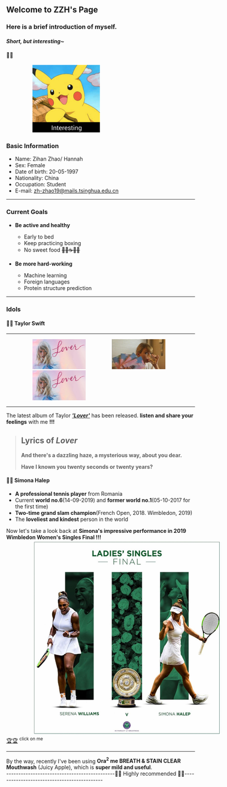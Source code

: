 ## Welcome to ZZH's Page

### Here is a brief introduction of myself.  
#### *Short, but interesting~*
#### 🌈🌈 

<img src="images/interesting.jpg" height="180" style="margin-left:5em">

### Basic Information
 * Name:  Zihan Zhao/ Hannah
 * Sex:  Female
 * Date of birth:  20-05-1997
 * Nationality:  China
 * Occupation:  Student
 * E-mail:  zh-zhao19@mails.tsinghua.edu.cn
 
---

### Current Goals
 * **Be active and healthy**
   * Early to bed
   * Keep practicing boxing 
   * No sweet food ~~🍬🍦☕️🍰🍹~~
   
 * **Be more hard-working**
   * Machine learning
   * Foreign languages
   * Protein structure prediction
   
---

### Idols
#### 🦋🦋 Taylor Swift
---

<img src="images/lover2.jpg" height="80" style="margin-left:5em"><img src="images/lover4.jpg" height="80" style="margin-left:5em"><img src="images/lover2.jpg" height="80" style="margin-left:5em">

---

The latest album of Taylor [***'Lover'***](https://music.163.com/#/album?id=80752440)  has been released. **listen and share your feelings** with me **!!!**

>Lyrics of ***Lover***   
>---  
>**And there's a dazzling haze, a mysterious way, about you dear.**  
>  
>**Have I known you twenty seconds or twenty years?**  


#### 🎾🎾 Simona Halep

 
 * **A professional tennis player** from Romania
 * Current **world no.6**(14-09-2019) and **former world no.1**(05-10-2017 for the first time)
 * **Two-time grand slam champion**(French Open, 2018. Wimbledon, 2019)
 * The **loveliest and kindest** person in the world
 


 
Now let's take a look back at **Simona's impressive performance in 2019 Wimbledon Women's Singles Final !!!**  
<img src="images/final.jpg" height="520" style="margin-left:5em">  [🏆🏆](https://www.iqiyi.com/v_19rs1nsfek.html#curid=3352211600_226792c87abe7d92eaf9d85a997c3fd8) <sup>click on me</sup>

---

By the way, recently I've been using **Ora<sup>2</sup> me BREATH & STAIN CLEAR Mouthwash** (Juicy Apple), which is **super mild and useful**.   
---------------------------------------------🌺🌺 Highly recommended 🌺🌺--------------------------------------------
